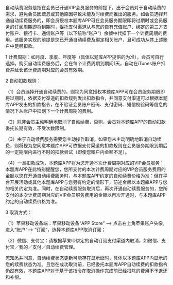 自动续费服务是指在会员已开通VIP会员服务的前提下，出于会员对于自动续费的需求，避免会员因疏忽或其他原因导致未能及时续费而推出的服务。如会员选择开通自动续费服务的，即会员授权本题库APP可在会员服务期限即将过期时或会员服务的订阅周期即将到期时，委托支付渠道从与您的自有充值账户、绑定的第三方支付账户、银行卡、通信账户等（以下统称“账户”）余额中代扣下一个计费周期的费用。该服务实现的前提是您已开通自动续费及绑定相关账户，且可成功从其上述账户中足额扣款。

1 计费周期：如月度、季度、年度等（具体以题库APP提供的为准），会员可自行选择。购买自动续费服务后，会在每个计费周期到期间1天，自动在iTunes账户扣费并延长该计费周期对应的会员有效期。

2 自动扣款规则：

（1）会员选择开通自动续费的，则视为同意授权本题库APP可在会员服务期限即将过期时，依据支付渠道的扣款规则发出扣款指令，并同意支付渠道可以根据本题库APP发出的扣款指令，在不验证会员账户密码、支付密码、短信校验码等信息的情况下从账户中扣划下一个计费周期的费用。

（2）除非会员主动明确地取消了自动续费，否则，会员对本题库APP的自动扣款委托长期有效、不受次数限制。

（3）由于自动续费服务需要您主动操作取消，如果您未主动明确地取消自动续费，则将视为您同意本题库APP可依据支付渠道的扣款规则在会员服务期限到期后的一定期限内进行不时的扣款尝试（即使您账户内金额不足）。

（4）一旦扣款成功，本题库APP将为您开通本次计费周期对应的VIP会员服务；本题库APP在此特别提醒您，您所支付的本次计费周期对应的VIP会员服务费用的金额以您在开通自动续费服务时，与本题库APP约定的自动续费价格为准：但在平台开展活动或其他本题库APP与您另有约定的情形下，前述金额以本题库APP与您的相关约定为准。同时，在自动续费服务取消后，再次开通自动续费服务的，您所支付的本次计费周期对应的VIP会员服务费用的金额以再次开通时，与本题库APP约定的自动续费价格为准。

3 取消方式：

（1）苹果移动设备端：苹果移动设备“APP Store” --> 点击右上角苹果账户头像，进入“账户”--> “订阅”，选择本题库APP取消订阅；

（2）微信、支付宝：请根据苹果ID绑定的自动订阅支付渠道内取消，如微信、支付宝／我的／支付／自动续费管理。

您知悉并同意，自动续费状态更新可能存在显示延时，具体以本题库APP内显示的您的续费状态为准。且您在成功取消前，已经委托本题库APP自动续费的扣款指令仍然有效，本题库APP对于基于该指令在取消操作完成前已经扣除的费用不予退还和补偿。

